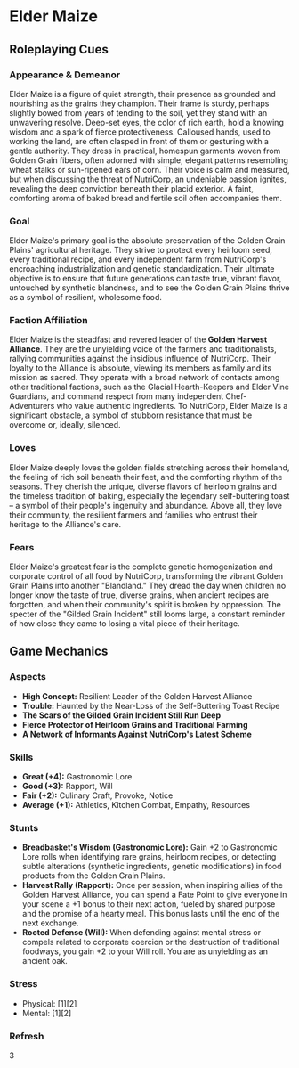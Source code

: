 # Elder Maize

## Roleplaying Cues

### Appearance & Demeanor
Elder Maize is a figure of quiet strength, their presence as grounded and nourishing as the grains they champion. Their frame is sturdy, perhaps slightly bowed from years of tending to the soil, yet they stand with an unwavering resolve. Deep-set eyes, the color of rich earth, hold a knowing wisdom and a spark of fierce protectiveness. Calloused hands, used to working the land, are often clasped in front of them or gesturing with a gentle authority. They dress in practical, homespun garments woven from Golden Grain fibers, often adorned with simple, elegant patterns resembling wheat stalks or sun-ripened ears of corn. Their voice is calm and measured, but when discussing the threat of NutriCorp, an undeniable passion ignites, revealing the deep conviction beneath their placid exterior. A faint, comforting aroma of baked bread and fertile soil often accompanies them.

### Goal
Elder Maize's primary goal is the absolute preservation of the Golden Grain Plains' agricultural heritage. They strive to protect every heirloom seed, every traditional recipe, and every independent farm from NutriCorp's encroaching industrialization and genetic standardization. Their ultimate objective is to ensure that future generations can taste true, vibrant flavor, untouched by synthetic blandness, and to see the Golden Grain Plains thrive as a symbol of resilient, wholesome food.

### Faction Affiliation
Elder Maize is the steadfast and revered leader of the **Golden Harvest Alliance**. They are the unyielding voice of the farmers and traditionalists, rallying communities against the insidious influence of NutriCorp. Their loyalty to the Alliance is absolute, viewing its members as family and its mission as sacred. They operate with a broad network of contacts among other traditional factions, such as the Glacial Hearth-Keepers and Elder Vine Guardians, and command respect from many independent Chef-Adventurers who value authentic ingredients. To NutriCorp, Elder Maize is a significant obstacle, a symbol of stubborn resistance that must be overcome or, ideally, silenced.

### Loves
Elder Maize deeply loves the golden fields stretching across their homeland, the feeling of rich soil beneath their feet, and the comforting rhythm of the seasons. They cherish the unique, diverse flavors of heirloom grains and the timeless tradition of baking, especially the legendary self-buttering toast – a symbol of their people's ingenuity and abundance. Above all, they love their community, the resilient farmers and families who entrust their heritage to the Alliance's care.

### Fears
Elder Maize's greatest fear is the complete genetic homogenization and corporate control of all food by NutriCorp, transforming the vibrant Golden Grain Plains into another "Blandland." They dread the day when children no longer know the taste of true, diverse grains, when ancient recipes are forgotten, and when their community's spirit is broken by oppression. The specter of the "Gilded Grain Incident" still looms large, a constant reminder of how close they came to losing a vital piece of their heritage.

## Game Mechanics

### Aspects
*   **High Concept:** Resilient Leader of the Golden Harvest Alliance
*   **Trouble:** Haunted by the Near-Loss of the Self-Buttering Toast Recipe
*   **The Scars of the Gilded Grain Incident Still Run Deep**
*   **Fierce Protector of Heirloom Grains and Traditional Farming**
*   **A Network of Informants Against NutriCorp's Latest Scheme**

### Skills
*   **Great (+4):** Gastronomic Lore
*   **Good (+3):** Rapport, Will
*   **Fair (+2):** Culinary Craft, Provoke, Notice
*   **Average (+1):** Athletics, Kitchen Combat, Empathy, Resources

### Stunts
*   **Breadbasket's Wisdom (Gastronomic Lore):** Gain +2 to Gastronomic Lore rolls when identifying rare grains, heirloom recipes, or detecting subtle alterations (synthetic ingredients, genetic modifications) in food products from the Golden Grain Plains.
*   **Harvest Rally (Rapport):** Once per session, when inspiring allies of the Golden Harvest Alliance, you can spend a Fate Point to give everyone in your scene a +1 bonus to their next action, fueled by shared purpose and the promise of a hearty meal. This bonus lasts until the end of the next exchange.
*   **Rooted Defense (Will):** When defending against mental stress or compels related to corporate coercion or the destruction of traditional foodways, you gain +2 to your Will roll. You are as unyielding as an ancient oak.

### Stress
*   Physical: [1][2]
*   Mental: [1][2]

### Refresh
3